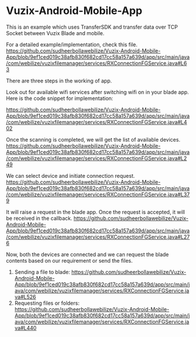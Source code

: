 # Vuzix-Android-Mobile-App
This is an example which uses TransferSDK and transfer data over TCP Socket between Vuzix Blade and mobile. 


For a detailed example/implementation, check this file.
https://github.com/sudheerbollawebilize/Vuzix-Android-Mobile-App/blob/9ef1ced019c38afb830f682cd17cc58a157a639d/app/src/main/java/com/webilize/vuzixfilemanager/services/RXConnectionFGService.java#L63

There are three steps in the working of app.

Look out for available wifi services after switching wifi on in your blade app.
Here is the code snippet for implementation:

https://github.com/sudheerbollawebilize/Vuzix-Android-Mobile-App/blob/9ef1ced019c38afb830f682cd17cc58a157a639d/app/src/main/java/com/webilize/vuzixfilemanager/services/RXConnectionFGService.java#L402

Once the scanning is completed, we will get the list of available devices.
https://github.com/sudheerbollawebilize/Vuzix-Android-Mobile-App/blob/9ef1ced019c38afb830f682cd17cc58a157a639d/app/src/main/java/com/webilize/vuzixfilemanager/services/RXConnectionFGService.java#L249

We can select device and initiate connection request.
https://github.com/sudheerbollawebilize/Vuzix-Android-Mobile-App/blob/9ef1ced019c38afb830f682cd17cc58a157a639d/app/src/main/java/com/webilize/vuzixfilemanager/services/RXConnectionFGService.java#L379

It will raise a request in the blade app. Once the request is accepted, it will be received in the callback.
https://github.com/sudheerbollawebilize/Vuzix-Android-Mobile-App/blob/9ef1ced019c38afb830f682cd17cc58a157a639d/app/src/main/java/com/webilize/vuzixfilemanager/services/RXConnectionFGService.java#L276

Now, both the devices are connected and we can request the blade contents based on our requirement or send the files.

1. Sending a file to blade:
https://github.com/sudheerbollawebilize/Vuzix-Android-Mobile-App/blob/9ef1ced019c38afb830f682cd17cc58a157a639d/app/src/main/java/com/webilize/vuzixfilemanager/services/RXConnectionFGService.java#L526
2. Requesting files or folders:
https://github.com/sudheerbollawebilize/Vuzix-Android-Mobile-App/blob/9ef1ced019c38afb830f682cd17cc58a157a639d/app/src/main/java/com/webilize/vuzixfilemanager/services/RXConnectionFGService.java#L440

